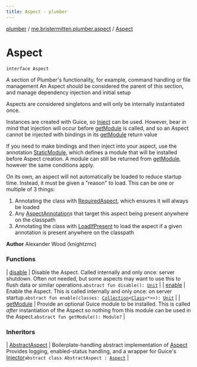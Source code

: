 ```yaml
---
title: Aspect - plumber
---
```


[plumber](../../index.html) / [me.bristermitten.plumber.aspect](../index.html) / [Aspect](./index.html)

# Aspect

`interface Aspect`

A section of Plumber's functionality, for example, command handling or file management
An Aspect should be considered the parent of this section, and manage dependency injection and initial setup

Aspects are considered singletons and will only be internally instantiated once.

Instances are created with Guice, so [Inject](#) can be used.
However, bear in mind that injection will occur before [getModule](get-module.html)
is called, and so an Aspect cannot be injected with bindings in its [getModule](get-module.html) return value

If you need to make bindings and then inject into your aspect, use the annotation [StaticModule](../-static-module/index.html),
which defines a module that will be installed before Aspect creation.
A module can still be returned from [getModule](get-module.html), however the same conditions apply.

On its own, an aspect will not automatically be loaded to reduce startup time.
Instead, it must be given a "reason" to load. This can be one or multiple of 3 things:

1. Annotating the class with [RequiredAspect](../-required-aspect/index.html), which ensures it will always be loaded
2. Any [AspectAnnotation](../-aspect-annotation/index.html)s that target this aspect being present anywhere on the classpath
3. Annotating the class with [LoadIfPresent](../-load-if-present/index.html) to load the aspect if a given annotation is present
anywhere on the classpath

**Author**
Alexander Wood (knightzmc)

### Functions

| [disable](disable.html) | Disable the Aspect. Called internally and only once: server shutdown. Often not needed, but some aspects may want to use this to flush data or similar operations.`abstract fun disable(): `[`Unit`](https://kotlinlang.org/api/latest/jvm/stdlib/kotlin/-unit/index.html) |
| [enable](enable.html) | Enable the Aspect. This is called internally and only once: on server startup.`abstract fun enable(classes: `[`Collection`](https://kotlinlang.org/api/latest/jvm/stdlib/kotlin.collections/-collection/index.html)`<`[`Class`](https://docs.oracle.com/javase/6/docs/api/java/lang/Class.html)`<*>>): `[`Unit`](https://kotlinlang.org/api/latest/jvm/stdlib/kotlin/-unit/index.html) |
| [getModule](get-module.html) | Provide an optional Guice module to be installed. This is called *after* instantiation of the Aspect so nothing from this module can be used in the Aspect.`abstract fun getModule(): Module?` |

### Inheritors

| [AbstractAspect](../-abstract-aspect/index.html) | Boilerplate-handling abstract implementation of [Aspect](./index.html) Provides logging, enabled-status handling, and a wrapper for Guice's [Injector](#)`abstract class AbstractAspect : `[`Aspect`](./index.html) |

